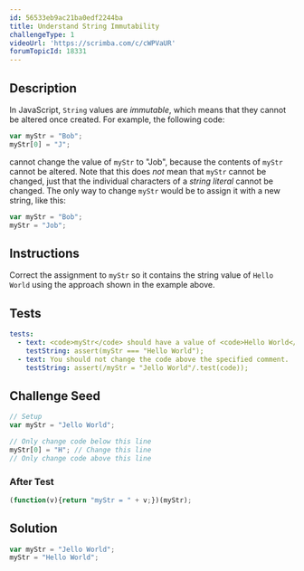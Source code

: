 ```yaml
---
id: 56533eb9ac21ba0edf2244ba
title: Understand String Immutability
challengeType: 1
videoUrl: 'https://scrimba.com/c/cWPVaUR'
forumTopicId: 18331
---
```


## Description
<section id='description'>
In JavaScript, <code>String</code> values are <dfn>immutable</dfn>, which means that they cannot be altered once created.
For example, the following code:

```js
var myStr = "Bob";
myStr[0] = "J";
```

cannot change the value of <code>myStr</code> to "Job", because the contents of <code>myStr</code> cannot be altered. Note that this does <em>not</em> mean that <code>myStr</code> cannot be changed, just that the individual characters of a <dfn>string literal</dfn> cannot be changed. The only way to change <code>myStr</code> would be to assign it with a new string, like this:

```js
var myStr = "Bob";
myStr = "Job";
```

</section>

## Instructions
<section id='instructions'>
Correct the assignment to <code>myStr</code> so it contains the string value of <code>Hello World</code> using the approach shown in the example above.
</section>

## Tests
<section id='tests'>

```yml
tests:
  - text: <code>myStr</code> should have a value of <code>Hello World</code>.
    testString: assert(myStr === "Hello World");
  - text: You should not change the code above the specified comment.
    testString: assert(/myStr = "Jello World"/.test(code));

```

</section>

## Challenge Seed
<section id='challengeSeed'>

<div id='js-seed'>

```js
// Setup
var myStr = "Jello World";

// Only change code below this line
myStr[0] = "H"; // Change this line
// Only change code above this line

```

</div>


### After Test
<div id='js-teardown'>

```js
(function(v){return "myStr = " + v;})(myStr);
```

</div>

</section>

## Solution
<section id='solution'>


```js
var myStr = "Jello World";
myStr = "Hello World";
```

</section>
